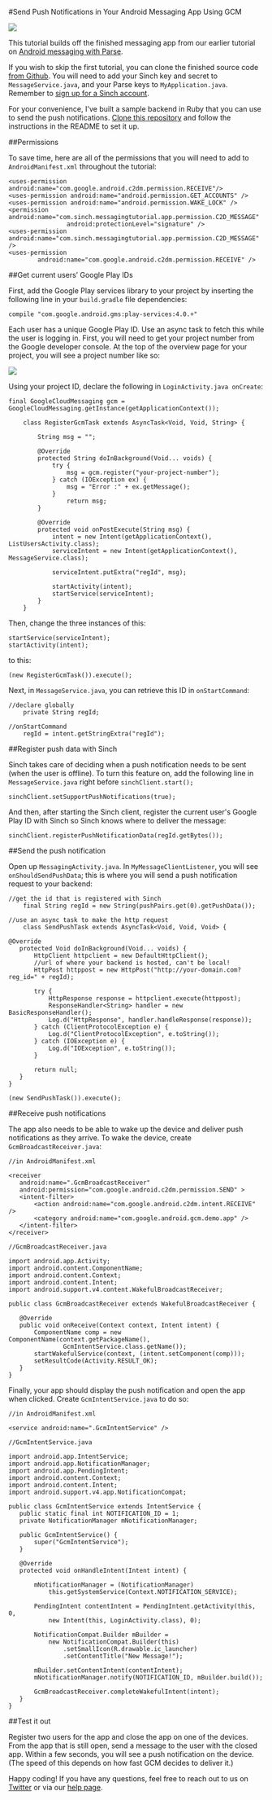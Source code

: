 #Send Push Notifications in Your Android Messaging App Using GCM

<img src="images/push.png" />

This tutorial builds off the finished messaging app from our earlier tutorial on [Android messaging with Parse](https://www.sinch.com/tutorials/android-messaging-tutorial-using-sinch-and-parse/).

If you wish to skip the first tutorial, you can clone the finished source code [from Github](https://github.com/sinch/android-messaging-tutorial). You will need to add your Sinch key and secret to `MessageService.java`, and your Parse keys to `MyApplication.java`. Remember to [sign up for a Sinch account](https://www.sinch.com/dashboard/#/signup).

For your convenience, I've built a sample backend in Ruby that you can use to send the push notifications. [Clone this repository](https://github.com/sinch/push-backend-ruby) and follow the instructions in the README to set it up.

##Permissions

To save time, here are all of the permissions that you will need to add to `AndroidManifest.xml` throughout the tutorial:

```
<uses-permission android:name="com.google.android.c2dm.permission.RECEIVE"/>
<uses-permission android:name="android.permission.GET_ACCOUNTS" />
<uses-permission android:name="android.permission.WAKE_LOCK" />
<permission android:name="com.sinch.messagingtutorial.app.permission.C2D_MESSAGE"
                android:protectionLevel="signature" />
<uses-permission android:name="com.sinch.messagingtutorial.app.permission.C2D_MESSAGE" />
<uses-permission
        android:name="com.google.android.c2dm.permission.RECEIVE" />
```

##Get current users’ Google Play IDs

First, add the Google Play services library to your project by inserting the following line in your `build.gradle` file dependencies:

```compile "com.google.android.gms:play-services:4.0.+"```

Each user has a unique Google Play ID. Use an async task to fetch this while the user is logging in. First, you will need to get your project number from the Google developer console. At the top of the overview page for your project, you will see a project number like so:

<img src="images/project-number.png" />

Using your project ID, declare the following in `LoginActivity.java onCreate`:

```
final GoogleCloudMessaging gcm = GoogleCloudMessaging.getInstance(getApplicationContext());

    class RegisterGcmTask extends AsyncTask<Void, Void, String> {

        String msg = "";

        @Override
        protected String doInBackground(Void... voids) {
            try {
                msg = gcm.register("your-project-number");
            } catch (IOException ex) {
                msg = "Error :" + ex.getMessage();
            }
                return msg;
        }

        @Override
        protected void onPostExecute(String msg) {
            intent = new Intent(getApplicationContext(), ListUsersActivity.class);
            serviceIntent = new Intent(getApplicationContext(), MessageService.class);

            serviceIntent.putExtra("regId", msg);

            startActivity(intent);
            startService(serviceIntent);
        }
    }
```
    
Then, change the three instances of this:

```
startService(serviceIntent);
startActivity(intent);
```
    
to this:

```(new RegisterGcmTask()).execute();```
    
Next, in `MessageService.java`, you can retrieve this ID in `onStartCommand`:

```
//declare globally
    private String regId;

//onStartCommand
    regId = intent.getStringExtra("regId");
```


##Register push data with Sinch

Sinch takes care of deciding when a push notification needs to be sent (when the user is offline). To turn this feature on, add the following line in `MessageService.java` right before `sinchClient.start();`

`sinchClient.setSupportPushNotifications(true);`
    
And then, after starting the Sinch client, register the current user's Google Play ID with Sinch so Sinch knows where to deliver the message:

`sinchClient.registerPushNotificationData(regId.getBytes());`
    
##Send the push notification

Open up `MessagingActivity.java`. In `MyMessageClientListener`, you will see `onShouldSendPushData`; this is where you will send a push notification request to your backend:

```
//get the id that is registered with Sinch
    final String regId = new String(pushPairs.get(0).getPushData());

//use an async task to make the http request
    class SendPushTask extends AsyncTask<Void, Void, Void> {

@Override
   protected Void doInBackground(Void... voids) {
       HttpClient httpclient = new DefaultHttpClient();
       //url of where your backend is hosted, can't be local!
       HttpPost httppost = new HttpPost("http://your-domain.com?reg_id=" + regId);            

       try {
           HttpResponse response = httpclient.execute(httppost);
           ResponseHandler<String> handler = new BasicResponseHandler();
           Log.d("HttpResponse", handler.handleResponse(response));
       } catch (ClientProtocolException e) {
           Log.d("ClientProtocolException", e.toString());
       } catch (IOException e) {
           Log.d("IOException", e.toString());
       }

       return null;
   }    
}

(new SendPushTask()).execute();
```
    
##Receive push notifications

The app also needs to be able to wake up the device and deliver push notifications as they arrive. To wake the device, create `GcmBroadcastReceiver.java`:

```
//in AndroidManifest.xml
    
<receiver
   android:name=".GcmBroadcastReceiver"
   android:permission="com.google.android.c2dm.permission.SEND" >
   <intent-filter>
       <action android:name="com.google.android.c2dm.intent.RECEIVE" />
       <category android:name="com.google.android.gcm.demo.app" />
   </intent-filter>
</receiver>
    
//GcmBroadcastReceiver.java
    
import android.app.Activity;
import android.content.ComponentName;
import android.content.Context;
import android.content.Intent;
import android.support.v4.content.WakefulBroadcastReceiver;

public class GcmBroadcastReceiver extends WakefulBroadcastReceiver {

   @Override
   public void onReceive(Context context, Intent intent) {
       ComponentName comp = new ComponentName(context.getPackageName(),
               GcmIntentService.class.getName());
       startWakefulService(context, (intent.setComponent(comp)));
       setResultCode(Activity.RESULT_OK);
   }
}
```


Finally, your app should display the push notification and open the app when clicked. Create `GcmIntentService.java` to do so:

```
//in AndroidManifest.xml
    
<service android:name=".GcmIntentService" />
    
//GcmIntentService.java
    
import android.app.IntentService;
import android.app.NotificationManager;
import android.app.PendingIntent;
import android.content.Context;
import android.content.Intent;
import android.support.v4.app.NotificationCompat;

public class GcmIntentService extends IntentService {
   public static final int NOTIFICATION_ID = 1;
   private NotificationManager mNotificationManager;

   public GcmIntentService() {
       super("GcmIntentService");
   }

   @Override
   protected void onHandleIntent(Intent intent) {

       mNotificationManager = (NotificationManager)
           this.getSystemService(Context.NOTIFICATION_SERVICE);

       PendingIntent contentIntent = PendingIntent.getActivity(this, 0,
           new Intent(this, LoginActivity.class), 0);

       NotificationCompat.Builder mBuilder =
           new NotificationCompat.Builder(this)
               .setSmallIcon(R.drawable.ic_launcher)
               .setContentTitle("New Message!");

       mBuilder.setContentIntent(contentIntent);
       mNotificationManager.notify(NOTIFICATION_ID, mBuilder.build());

       GcmBroadcastReceiver.completeWakefulIntent(intent);
   }
}
```
    
##Test it out

Register two users for the app and close the app on one of the devices. From the app that is still open, send a message to the user with the closed app. Within a few seconds, you will see a push notification on the device. (The speed of this depends on how fast GCM decides to deliver it.)

Happy coding! If you have any questions, feel free to reach out to us on [Twitter](https://twitter.com/sinchdev) or via our [help page](https://www.sinch.com/help/dev-support/).
